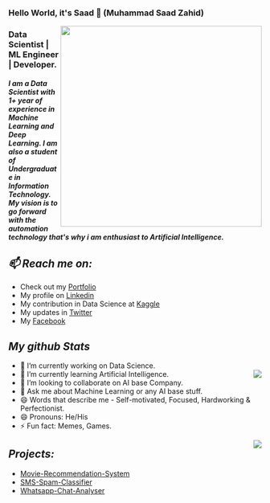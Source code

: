 ### Hello World, it's Saad 👋 (Muhammad Saad Zahid)
<img  align='right' width=400 src='https://thumbs.gfycat.com/CircularDefinitiveAsianelephant-max-1mb.gif'>

### Data Scientist | ML Engineer | Developer.


#### *I am a Data Scientist with 1+ year of experience in Machine Learning and Deep Learning. I am also a student of Undergraduate in Information Technology. My vision is to go forward with the automation technology that's why i am enthusiast to Artificial Intelligence.*

## *📫 Reach me on:*
* Check out my <a href="https://saad-portfolio22334562.on.drv.tw/portfolio.com/" target="_blank">Portfolio</a>
* My profile on [Linkedin](https://saad-portfolio22334562.on.drv.tw/portfolio.com/)
* My contribution in Data Science at [Kaggle](https://www.kaggle.com/saadmehar)
* My updates in [Twitter](https://twitter.com/Muhammad_Saad44)
* My [Facebook](https://www.facebook.com/profile.php?id=100073194986195)


## *My github Stats*

- 🔭 I’m currently working on Data Science.
- 🌱 I’m currently learning Artificial Intelligence.<img align='right' src="https://github-readme-stats.vercel.app/api?username=abdulsaad209&&show_icons=true&title_color=FF34B3&icon_color=43CD80&test_color=33A1C9&bg_color=050505&text_color=87CEFF">
- 👯 I’m looking to collaborate on AI base Company.
- 💬 Ask me about Machine Learning or any AI base stuff.
- 😄 Words that describe me - Self-motivated, Focused, Hardworking & Perfectionist.
- 😄 Pronouns: He/His
- ⚡ Fun fact: Memes, Games.                       

<img align='right' src='https://github-readme-stats.vercel.app/api/top-langs/?username=abdulsaad209&layout=compact&title_color=FF34B3&icon_color=43CD80&test_color=33A1C9&bg_color=050505&text_color=87CEFF&card_width=445'>

## *Projects:*
* [Movie-Recommendation-System](http://mrs-saad.herokuapp.com/)
* [SMS-Spam-Classifier](https://esc-saad.herokuapp.com/)
* [Whatsapp-Chat-Analyser](https://wca-saadi.herokuapp.com/)

